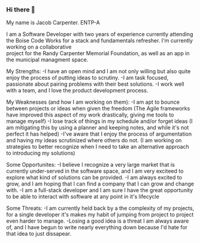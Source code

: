 ### Hi there 👋
 My name is Jacob Carpenter. ENTP-A

I am a Software Developer with two years of experience currently attending the Boise Code Works for a stack and fundamentals refresher. I'm currently working on a collaborative  
project for the Randy Carpenter Memorial Foundation, as well as an app in the municipal managment space. 

My Strengths: 
-I have an open mind and I am not only willing but also quite enjoy the process of putting ideas to scrutiny.
-I am task focused, passionate about pairing problems with their best solutions.
-I work well with a team, and I love the product development process. 

My Weaknesses (and how I am working on them):
-I am apt to bounce between projects or ideas when given the freedom (The Agile frameworks have improved this aspect of my work drastically, giving me tools to manage myself)
-I lose track of things in my schedule and/or forget ideas (I am mitigating this by using a planner and keeping notes, and while it's not perfect it has helped)
-I've aware that I enjoy the process of argumentation and having my ideas scrutinized where others do not. (I am working on strategies to better recognize when I need to take an alternative approach to introducing my solutions)

Some Opportunites:
-I believe I recognize a very large market that is currently under-served in the software space, and I am very exciteed to explore what kind of solutions can be provided. 
-I am always excited to grow, and I am hoping that I can find a company that I can grow and change with. 
-I am a full-stack developer and I am sure I have the great opportunity to be able to interact with software at any point in it's lifecycle

Some Threats:
-I am currently held back by a the complexity of my projects, for a single developer it's makes my habit of jumping from project to project even harder to manage.
-Losing a good idea is a threat I am always aware of, and I have begun to write nearly everything down because I'd hate for that idea to just dissapear.



